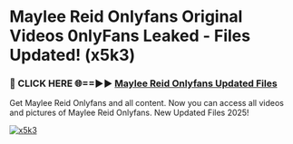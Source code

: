 # Maylee Reid Onlyfans Original Videos 0nlyFans Leaked - Files Updated! (x5k3)

<h3>🔴 CLICK HERE 🌐==►► <a href="https://tinyurl.com/2wckxsce" rel="nofollow">Maylee Reid Onlyfans Updated Files</a></h3>

Get Maylee Reid Onlyfans and all content. Now you can access all videos and pictures of Maylee Reid Onlyfans. New Updated Files 2025!

[![x5k3](https://i.imgur.com/AFduVYN.gif)](https://tinyurl.com/2wckxsce)
